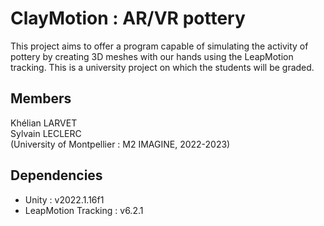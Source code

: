 # ClayMotion : AR/VR pottery
This project aims to offer a program capable of simulating the activity of pottery by creating 3D meshes with our hands using the LeapMotion tracking.
This is a university project on which the students will be graded.

## Members  
Khélian LARVET  
Sylvain LECLERC  
(University of Montpellier : M2 IMAGINE, 2022-2023)

## Dependencies
- Unity : v2022.1.16f1  
- LeapMotion Tracking : v6.2.1  
